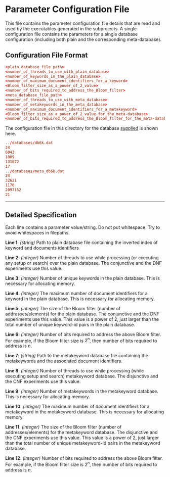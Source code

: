 # Parameter Configuration File
This file contains the parameter configuration file details that are read and used by the executables generated in the subprojects. A single configuration file contains the parameters for a single database configuration (including both plain and the corresponding meta-database).

## Configuration File Format

```conf
<plain_database_file_path>
<number_of_threads_to_use_with_plain_database>
<number_of_keywords_in_the_plain_database>
<number_of_maximum_document_identifiers_for_a_keyword>
<Bloom_filter_size_as_a_power_of_2_value>
<number_of_bits_required_to_address_the_Bloom_filter>
<meta_database_file_path>
<number_of_threads_to_use_with_meta_database>
<number_of_metakeywords_in_the_meta_database>
<number_of_maximum_document_identifiers_for_a_metakeyword>
<Bloom_filter_size_as_a_power_of_2_value_for_the_meta-database>
<number_of_bits_required_to_address_the_Bloom_filter_for_the_meta-database>
```

The configuration file in this directory for the database [supplied](../databases/) is shown here.

```conf
../databases/db6k.dat
24
6043
1809
131072
17
../databases/meta_db6k.dat
24
32621
1170
2097152
21
```

---

## Detailed Specification

Each line contains a parameter value/string. Do not put whitespace. Try to avoid whitespaces in filepaths.

__Line 1__: _(string)_ Path to plain database file containing the inverted index of keyword and documents identifiers

__Line 2__: _(integer)_ Number of threads to use while processing (or executing any setup or search) over the plain database. The conjunctive and the DNF experiments use this value.

__Line 3__: _(integer)_ Number of unique keywords in the plain database. This is necessary for allocating memory.

__Line 4__: _(integer)_ The maximum number of document identifiers for a keyword in the plain database. This is necessary for allocating memory.

__Line 5__: _(integer)_ The size of the Bloom filter (number of addresses/elements) for the plain database. The conjunctive and the DNF experiments use this value. This value is a power of 2, just larger than the total number of unique keyword-id pairs in the plain database.

__Line 6__: _(integer)_ Number of bits required to address the above Bloom filter. For example, if the Bloom filter size is $2^n$, then number of bits required to address is $n$.

__Line 7__: _(string)_ Path to the metakeyword database file containing the metakeywords and the associated document identifiers.

__Line 8__: _(integer)_ Number of threads to use while processing (while executing setup and search) metakeyword database. The disjunctive and the CNF experiments use this value.

__Line 9__: _(integer)_ Number of metakeywords in the metakeyword database. This is necessary for allocating memory.

__Line 10__: _(integer)_ The maximum number of document identifiers for a metakeyword in the metakeyword database. This is necessary for allocating memory.

__Line 11__: _(integer)_ The size of the Bloom filter (number of addresses/elements) for the metakeyword database. The disjunctive and the CNF experiments use this value. This value is a power of 2, just larger than the total number of unique metakeyword-id pairs in the metakeyword database.

__Line 12__: _(integer)_ Number of bits required to address the above Bloom filter. For example, if the Bloom filter size is $2^n$, then number of bits required to address is $n$.
